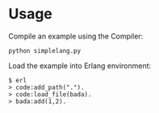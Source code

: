 # Usage
Compile an example using the Compiler:
```console
python simplelang.py
```
Load the example into Erlang environment:
```console
$ erl
> code:add_path(".").
> code:load_file(bada).
> bada:add(1,2).
```
